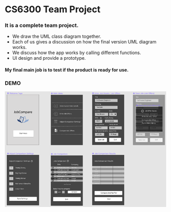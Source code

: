 # CS6300 Team Project

### It is a complete team project.

- We draw the UML class diagram together. 
- Each of us gives a discussion on how the final version UML diagram works.
- We discuss how the app works by calling different functions.
- UI design and provide a prototype.

#### My final main job is to test if the product is ready for use.

### DEMO
![image info](./img/UI_1.png)
